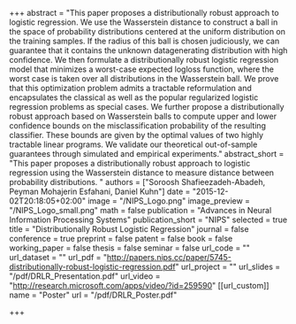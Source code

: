 +++
abstract = "This paper proposes a distributionally robust approach to logistic regression. We use the Wasserstein distance to construct a ball in the space of probability distributions centered at the uniform distribution on the training samples. If the radius of this ball is chosen judiciously, we can guarantee that it contains the unknown datagenerating distribution with high confidence. We then formulate a distributionally robust logistic regression model that minimizes a worst-case expected logloss function, where the worst case is taken over all distributions in the Wasserstein ball. We prove that this optimization problem admits a tractable reformulation and encapsulates the classical as well as the popular regularized logistic regression problems as special cases. We further propose a distributionally robust approach based on Wasserstein balls to compute upper and lower confidence bounds on the misclassification probability of the resulting classifier. These bounds are given by the optimal values of two highly tractable linear programs. We validate our theoretical out-of-sample guarantees through simulated and empirical experiments."
abstract_short = "This paper proposes a distributionally robust approach to logistic regression  using the Wasserstein distance to measure distance between probability distributions. "
authors = ["Soroosh Shafieezadeh-Abadeh, Peyman Mohajerin Esfahani, Daniel Kuhn"]
date = "2015-12-02T20:18:05+02:00"
image = "/NIPS_Logo.png"
image_preview = "/NIPS_Logo_small.png"
math = false
publication = "Advances in Neural Information Processing Systems"
publication_short = "NIPS"
selected = true
title = "Distributionally Robust Logistic Regression"
journal = false
conference = true
preprint = false
patent = false
book = false
working_paper = false
thesis = false
seminar = false
url_code = ""
url_dataset = ""
url_pdf = "http://papers.nips.cc/paper/5745-distributionally-robust-logistic-regression.pdf"
url_project = ""
url_slides = "/pdf/DRLR_Presentation.pdf"
url_video = "http://research.microsoft.com/apps/video/?id=259590"
[[url_custom]]
name = "Poster"
url = "/pdf/DRLR_Poster.pdf"

+++

